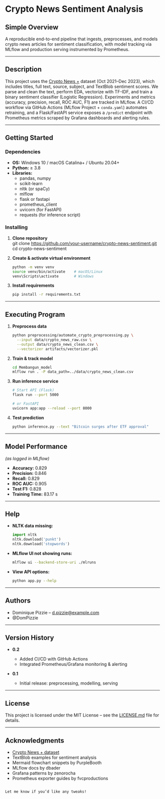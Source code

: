 # Crypto News Sentiment Analysis

## Simple Overview  
A reproducible end-to-end pipeline that ingests, preprocesses, and models crypto news articles for sentiment classification, with model tracking via MLflow and production serving instrumented by Prometheus.

---

## Description  
This project uses the [Crypto News +](https://www.kaggle.com/datasets/oliviervha/crypto-news) dataset (Oct 2021–Dec 2023), which includes titles, full text, source, subject, and TextBlob sentiment scores. We parse and clean the text, perform EDA, vectorize with TF-IDF, and train a binary sentiment classifier (Logistic Regression). Experiments and metrics (accuracy, precision, recall, ROC AUC, F1) are tracked in MLflow. A CI/CD workflow via GitHub Actions (MLflow Project + `conda.yaml`) automates retraining, and a Flask/FastAPI service exposes a `/predict` endpoint with Prometheus metrics scraped by Grafana dashboards and alerting rules.

---

## Getting Started

### Dependencies  
- **OS:** Windows 10 / macOS Catalina+ / Ubuntu 20.04+  
- **Python:** ≥ 3.8  
- **Libraries:**  
  - pandas, numpy  
  - scikit-learn  
  - nltk (or spaCy)  
  - mlflow  
  - flask or fastapi  
  - prometheus_client  
  - uvicorn (for FastAPI)  
  - requests (for inference script)

### Installing  
1. **Clone repository**  
   git clone https://github.com/your-username/crypto-news-sentiment.git
   cd crypto-news-sentiment

2. **Create & activate virtual environment**

   ```bash
   python -m venv venv
   source venv/bin/activate    # macOS/Linux
   venv\Scripts\activate       # Windows
   ```
3. **Install requirements**

   ```bash
   pip install -r requirements.txt
   ```

---

## Executing Program

1. **Preprocess data**

   ```bash
   python preprocessing/automate_crypto_preprocessing.py \
     --input data/crypto_news_raw.csv \
     --output data/crypto_news_clean.csv \
     --vectorizer artifacts/vectorizer.pkl
   ```
2. **Train & track model**

   ```bash
   cd Membangun_model
   mlflow run . -P data_path=../data/crypto_news_clean.csv
   ```
3. **Run inference service**

   ```bash
   # Start API (Flask)
   flask run --port 5000

   # or FastAPI
   uvicorn app:app --reload --port 8000
   ```
4. **Test prediction**

   ```bash
   python inference.py --text "Bitcoin surges after ETF approval"
   ```

---

## Model Performance

*(as logged in MLflow)*

* **Accuracy:** 0.829
* **Precision:** 0.846
* **Recall:** 0.829
* **ROC AUC:** 0.905
* **Test F1:** 0.828
* **Training Time:** 83.17 s

---

## Help

* **NLTK data missing:**

  ```python
  import nltk
  nltk.download('punkt')
  nltk.download('stopwords')
  ```
* **MLflow UI not showing runs:**

  ```bash
  mlflow ui --backend-store-uri ./mlruns
  ```
* **View API options:**

  ```bash
  python app.py --help
  ```

---

## Authors

* Dominique Pizzie – [d.pizzie@example.com](mailto:d.pizzie@example.com)
* @DomPizzie

---

## Version History

* **0.2**

  * Added CI/CD with GitHub Actions
  * Integrated Prometheus/Grafana monitoring & alerting
* **0.1**

  * Initial release: preprocessing, modelling, serving

---

## License

This project is licensed under the MIT License – see the [LICENSE.md](LICENSE.md) file for details.

---

## Acknowledgments

* [Crypto News + dataset](https://www.kaggle.com/datasets/oliviervha/crypto-news)
* TextBlob examples for sentiment analysis
* Mermaid flowchart snippets by PurpleBooth
* MLflow docs by dbader
* Grafana patterns by zenorocha
* Prometheus exporter guides by fvcproductions

```

Let me know if you’d like any tweaks!
```
